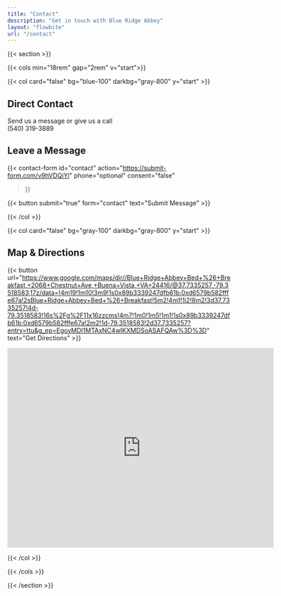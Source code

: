 ```yaml
---
title: "Contact"
description: "Get in touch with Blue Ridge Abbey"
layout: "flowbite"
url: "/contact"
---
```



{{< section >}}

{{< cols min="18rem" gap="2rem" v="start">}}

{{< col card="false" bg="blue-100" darkbg="gray-800" y="start" >}}

## Direct Contact
Send us a message or give us a call <br>
(540) 319-3889

## Leave a Message

{{< contact-form
    id="contact"
    action="https://submit-form.com/v9hVDQiYl"
    phone="optional"
    consent="false"
>}}

{{< button submit="true" form="contact" text="Submit Message" >}}


{{< /col >}}

{{< col card="false" bg="gray-100" darkbg="gray-800" y="start" >}}

## Map & Directions

{{< button url="https://www.google.com/maps/dir//Blue+Ridge+Abbey+Bed+%26+Breakfast,+2068+Chestnut+Ave,+Buena+Vista,+VA+24416/@37.7335257,-79.3518583,17z/data=!4m19!1m10!3m9!1s0x89b3339247dfb61b:0xd6579b582fffe67a!2sBlue+Ridge+Abbey+Bed+%26+Breakfast!5m2!4m1!1i2!8m2!3d37.7335257!4d-79.3518583!16s%2Fg%2F11x16zzcms!4m7!1m0!1m5!1m1!1s0x89b3339247dfb61b:0xd6579b582fffe67a!2m2!1d-79.3518583!2d37.7335257?entry=ttu&g_ep=EgoyMDI1MTAxNC4wIKXMDSoASAFQAw%3D%3D" text="Get Directions" >}}
<iframe src="https://www.google.com/maps/embed?pb=!1m18!1m12!1m3!1d3155.4099507515666!2d-79.35443322190643!3d37.733525671995785!2m3!1f0!2f0!3f0!3m2!1i1024!2i768!4f13.1!3m3!1m2!1s0x89b3339247dfb61b%3A0xd6579b582fffe67a!2sBlue%20Ridge%20Abbey%20Bed%20%26%20Breakfast!5e0!3m2!1sen!2sus!4v1760982344125!5m2!1sen!2sus" width="600" height="450" style="border:0;" allowfullscreen="" loading="lazy" referrerpolicy="no-referrer-when-downgrade"></iframe>



{{< /col >}}

{{< /cols >}}

{{< /section >}}
